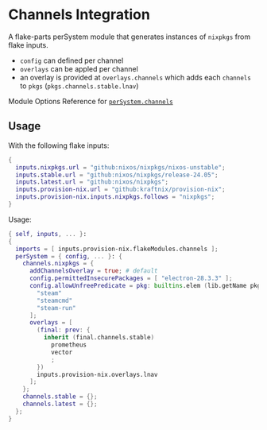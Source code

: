 # Channels Integration

A flake-parts perSystem module that generates instances of `nixpkgs` from flake inputs.
  - `config` can defined per channel
  - `overlays` can be appled per channel
  - an overlay is provided at `overlays.channels` which adds each `channels` to `pkgs` (`pkgs.channels.stable.lnav`)

Module Options Reference for [`perSystem.channels`](../options/flake-all-options.md#persystemchannels)

## Usage

With the following flake inputs:
```nix
{
  inputs.nixpkgs.url = "github:nixos/nixpkgs/nixos-unstable";
  inputs.stable.url = "github:nixos/nixpkgs/release-24.05";
  inputs.latest.url = "github:nixos/nixpkgs";
  inputs.provision-nix.url = "github:kraftnix/provision-nix";
  inputs.provision-nix.inputs.nixpkgs.follows = "nixpkgs";
}
```

Usage:
```nix
{ self, inputs, ... }:
{
  imports = [ inputs.provision-nix.flakeModules.channels ];
  perSystem = { config, ... }: {
    channels.nixpkgs = {
      addChannelsOverlay = true; # default
      config.permittedInsecurePackages = [ "electron-28.3.3" ];
      config.allowUnfreePredicate = pkg: builtins.elem (lib.getName pkg) [
        "steam"
        "steamcmd"
        "steam-run"
      ];
      overlays = [
        (final: prev: {
          inherit (final.channels.stable)
            prometheus
            vector
            ;
        })
        inputs.provision-nix.overlays.lnav
      ];
    };
    channels.stable = {};
    channels.latest = {};
  };
}
```
